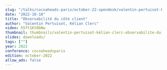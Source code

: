 ```yaml
---
slug: "/talks/cocoaheads-paris/october-22-spendesk/valentin-pertuisot-kélian-clerc-observabilite-du-cote-client"
date: "2022-10-18"
title: "Observabilité du côté client"
author: "Valentin Pertuisot, Kélian Clerc"
video: h5ft1Kt0bNw
thumbnail: thumbnails/valentin-pertuisot-kélian-clerc-observabilite-du-cote-client.jpg
slides: downloads/
tags: [""]
year: 2022
conference: cocoaheadsparis
edition: october-2022
allow_ads: false
---
```

